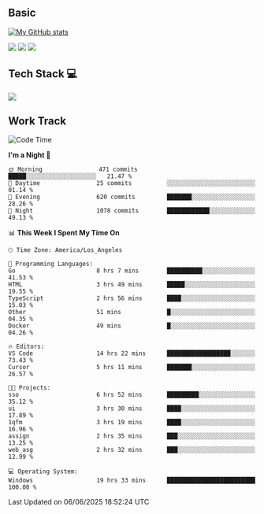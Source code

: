 ## Basic
 
[![My GitHub stats](https://github-readme-stats.vercel.app/api?username=Zzhihon&show_icons=true&theme=purple)](https://github.com/Zzhihon)
 
 [![](https://img.shields.io/badge/website-4493f8?style=for-the-badge&logo=About.me&logoColor=purple)](https://tatakal.com/)
 [![](https://img.shields.io/badge/RSS-4493f8?style=for-the-badge&logo=rss&logoColor=purple)](https://tatakal.com/feed/)
 [![](https://img.shields.io/badge/Email-4493f8?style=for-the-badge&logo=gmail&logoColor=purple)](mailto:bt1q@tatakal.com)

## Tech Stack 💻

<a href="https://skillicons.dev">
  <img src="https://skillicons.dev/icons?i=py,html,css,javascript,bash,java,vue,go,nodejs,cpp" />
</a>

</br>

## Work Track

<!--START_SECTION:waka-->
![Code Time](http://img.shields.io/badge/Code%20Time-350%20hrs%204%20mins-blue)

**I'm a Night 🦉** 

```text
🌞 Morning                471 commits         █████░░░░░░░░░░░░░░░░░░░░   21.47 % 
🌆 Daytime                25 commits          ░░░░░░░░░░░░░░░░░░░░░░░░░   01.14 % 
🌃 Evening                620 commits         ███████░░░░░░░░░░░░░░░░░░   28.26 % 
🌙 Night                  1078 commits        ████████████░░░░░░░░░░░░░   49.13 % 
```


📊 **This Week I Spent My Time On** 

```text
🕑︎ Time Zone: America/Los_Angeles

💬 Programming Languages: 
Go                       8 hrs 7 mins        ██████████░░░░░░░░░░░░░░░   41.53 % 
HTML                     3 hrs 49 mins       █████░░░░░░░░░░░░░░░░░░░░   19.55 % 
TypeScript               2 hrs 56 mins       ████░░░░░░░░░░░░░░░░░░░░░   15.03 % 
Other                    51 mins             █░░░░░░░░░░░░░░░░░░░░░░░░   04.35 % 
Docker                   49 mins             █░░░░░░░░░░░░░░░░░░░░░░░░   04.26 % 

🔥 Editors: 
VS Code                  14 hrs 22 mins      ██████████████████░░░░░░░   73.43 % 
Cursor                   5 hrs 11 mins       ███████░░░░░░░░░░░░░░░░░░   26.57 % 

🐱‍💻 Projects: 
sso                      6 hrs 52 mins       █████████░░░░░░░░░░░░░░░░   35.12 % 
ui                       3 hrs 30 mins       ████░░░░░░░░░░░░░░░░░░░░░   17.89 % 
1qfm                     3 hrs 19 mins       ████░░░░░░░░░░░░░░░░░░░░░   16.96 % 
assign                   2 hrs 35 mins       ███░░░░░░░░░░░░░░░░░░░░░░   13.25 % 
web_asg                  2 hrs 32 mins       ███░░░░░░░░░░░░░░░░░░░░░░   12.99 % 

💻 Operating System: 
Windows                  19 hrs 33 mins      █████████████████████████   100.00 % 
```


 Last Updated on 06/06/2025 18:52:24 UTC
<!--END_SECTION:waka-->

